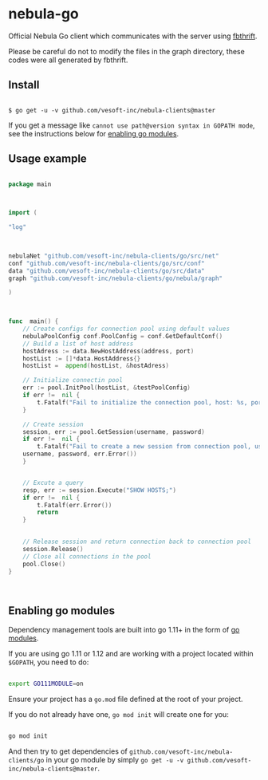 
# nebula-go

  
Official Nebula Go client which communicates with the server using [fbthrift](https://github.com/facebook/fbthrift/).

  

Please be careful do not to modify the files in the graph directory, these codes were all generated by fbthrift.

  

## Install

  

```shell

$ go get -u -v github.com/vesoft-inc/nebula-clients@master

```

  

If you get a message like `cannot use path@version syntax in GOPATH mode`, see the instructions below for [enabling go modules](#enabling-go-modules).

  

## Usage example

  

```go

package main

  

import (

"log"

  

nebulaNet "github.com/vesoft-inc/nebula-clients/go/src/net"
conf "github.com/vesoft-inc/nebula-clients/go/src/conf"
data "github.com/vesoft-inc/nebula-clients/go/src/data"
graph "github.com/vesoft-inc/nebula-clients/go/nebula/graph"

)

  

func  main() {
	// Create configs for connection pool using default values
	nebulaPoolConfig conf.PoolConfig = conf.GetDefaultConf()
	// Build a list of host address
	hostAdress := data.NewHostAddress(address, port)
	hostList := []*data.HostAddress{}
	hostList =  append(hostList, &hostAdress)

	// Initialize connectin pool
	err := pool.InitPool(hostList, &testPoolConfig)
	if err !=  nil {
		t.Fatalf("Fail to initialize the connection pool, host: %s, port: %d, %s", address, port, err.Error())
	}

	// Create session
	session, err := pool.GetSession(username, password)
	if err !=  nil {
		t.Fatalf("Fail to create a new session from connection pool, username: %s, password: %s, %s",
	username, password, err.Error())
	}


	// Excute a query
	resp, err := session.Execute("SHOW HOSTS;")
	if err !=  nil {
		t.Fatalf(err.Error())
		return
	}

	  
	// Release session and return connection back to connection pool
	session.Release()
	// Close all connections in the pool
	pool.Close()
}

  
```

  

## Enabling go modules

  

Dependency management tools are built into go 1.11+ in the form of [go modules](https://github.com/golang/go/wiki/Modules).

If you are using go 1.11 or 1.12 and are working with a project located within `$GOPATH`, you need to do:

  

```sh

export GO111MODULE=on

```

  

Ensure your project has a `go.mod` file defined at the root of your project.

If you do not already have one, `go mod init` will create one for you:

  

```sh

go mod init

```

  

And then try to get dependencies of `github.com/vesoft-inc/nebula-clients/go` in your go module by simply `go get -u -v github.com/vesoft-inc/nebula-clients@master`.

